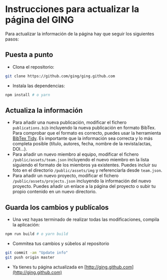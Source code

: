 # Instrucciones para actualizar la página del GING 
Para actualizar la información de la página hay que seguir los siguientes pasos:

## Puesta a punto
  * Clona el repositorio:
   ```bash
   git clone https://github.com/ging/ging.github.com
   ```
  * Instala las dependencias:
   ```bash
   npm install # o yarn 
   ```
 ## Actualiza la información
  * Para añadir una nueva publicación, modificar el fichero `publications.bib` incluyendo la nueva publicación en formato BibTex. Para comprobar que el formato es correcto, puedes usar la herramienta [BibTex Tidy](https://flamingtempura.github.io/bibtex-tidy/). Es importante que la información sea correcta y lo más completa posible (título, autores, fecha, nombre de la revista/actas, DOI...).
  * Para añadir un nuevo miembro al equipo, modificar el fichero `/public/assets/team.json` incluyendo el nuevo miembro en la lista siguiendo el formato de los miembros ya existentes. Puedes incluir su foto en el directorio `/public/assets/img` y referenciarla desde `team.json`.
  * Para añadir un nuevo proyecto, modificar el fichero `/public/assets/projects.json` incluyendo la información del nuevo proyecto. Puedes añadir un enlace a la página del proyecto o subir tu propio contenido en un nuevo directorio.
 
 ## Guarda los cambios y publícalos
  * Una vez hayas terminado de realizar todas las modificaciones, compila la aplicación:
  ```bash
  npm run build # o yarn build
  ```
  * Commitea tus cambios y súbelos al repositorio
  ```bash
  git commit -am "Update info"
  git push origin master
  ```
  * Ya tienes tu página actualizada en [http://ging.github.com](http://ging.github.com)
